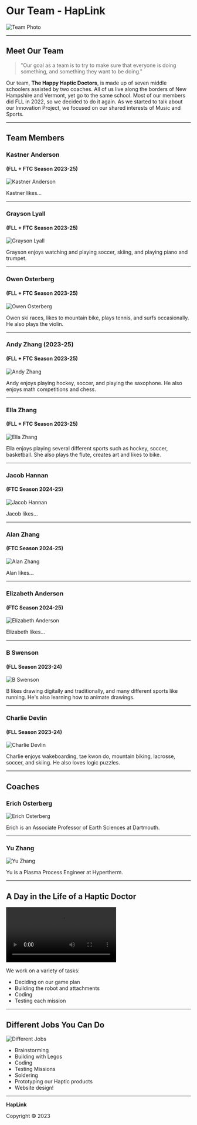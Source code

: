 # Our Team - HapLink

![Team Photo](../wp-content/uploads/2024/01/StatesPicture-edited-2-scaled.jpg)

---

## Meet Our Team

> "Our goal as a team is to try to make sure that everyone is doing something, and something they want to be doing."

Our team, **The Happy Haptic Doctors**, is made up of seven middle schoolers assisted by two coaches. All of us live along the borders of New Hampshire and Vermont, yet go to the same school. Most of our members did FLL in 2022, so we decided to do it again. As we started to talk about our Innovation Project, we focused on our shared interests of Music and Sports.


---

## Team Members 


### Kastner Anderson
#### (FLL + FTC Season 2023-25)
![Kastner Anderson](../wp-content/uploads/2024/01/IMG_9524-edited-scaled.jpg)

Kastner likes...

---

### Grayson Lyall 
#### (FLL + FTC Season 2023-25)
![Grayson Lyall](./grayson.png)

Grayson enjoys watching and playing soccer, skiing, and playing piano and trumpet.

---

### Owen Osterberg 
#### (FLL + FTC Season 2023-25)
![Owen Osterberg](../wp-content/uploads/2024/01/Owen-edited.jpg)

Owen ski races, likes to mountain bike, plays tennis, and surfs occasionally. He also plays the violin.

---

### Andy Zhang (2023-25)
#### (FLL + FTC Season 2023-25)
![Andy Zhang](../wp-content/uploads/2024/01/IMG_5896-edited.jpg)

Andy enjoys playing hockey, soccer, and playing the saxophone. He also enjoys math competitions and chess.

---

### Ella Zhang
#### (FLL + FTC Season 2023-25)
![Ella Zhang](../wp-content/uploads/2024/01/IMG_5890-edited.jpg)

Ella enjoys playing several different sports such as hockey, soccer, basketball. She also plays the flute, creates art and likes to bike.

---

### Jacob Hannan
#### (FTC Season 2024-25)
![Jacob Hannan](./jacob.png)

Jacob likes...

---

### Alan Zhang
#### (FTC Season 2024-25)
![Alan Zhang](./alan.png)

Alan likes...

---

### Elizabeth Anderson
#### (FTC Season 2024-25)
![Elizabeth Anderson](./elizabethfh.png)

Elizabeth likes...

---

### B Swenson 
#### (FLL Season 2023-24)
![B Swenson](../wp-content/uploads/2024/01/Screenshot-2024-01-15-at-10.03.54 PM-edited.png)

B likes drawing digitally and traditionally, and many different sports like running. He's also learning how to animate drawings.

---

### Charlie Devlin
#### (FLL Season 2023-24)
![Charlie Devlin](../wp-content/uploads/2024/01/Screenshot-2023-11-16-at-9.31.24-AM-edited-1.png)

Charlie enjoys wakeboarding, tae kwon do, mountain biking, lacrosse, soccer, and skiing. He also loves logic puzzles.

---
## Coaches

### Erich Osterberg
![Erich Osterberg](../wp-content/uploads/2024/01/Erich-Osterberg-edited-scaled.jpg)

Erich is an Associate Professor of Earth Sciences at Dartmouth.

---

### Yu Zhang
![Yu Zhang](../wp-content/uploads/2024/01/IMG_1109-edited-scaled.jpg)

Yu is a Plasma Process Engineer at Hypertherm.

---

## A Day in the Life of a Haptic Doctor

![A Day in the Life](../wp-content/uploads/2024/01/IMG_7461.qt)

We work on a variety of tasks:
- Deciding on our game plan
- Building the robot and attachments
- Coding
- Testing each mission

---

## Different Jobs You Can Do

![Different Jobs](../wp-content/uploads/2024/01/IMG_3015-1024x768.jpg)

- Brainstorming
- Building with Legos
- Coding
- Testing Missions
- Soldering
- Prototyping our Haptic products
- Website design!

---

**HapLink**

Copyright © 2023
